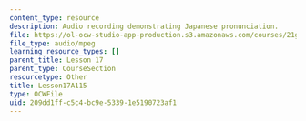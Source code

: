 ```yaml
---
content_type: resource
description: Audio recording demonstrating Japanese pronunciation.
file: https://ol-ocw-studio-app-production.s3.amazonaws.com/courses/21g-504-japanese-iv-spring-2009/209dd1ffc5c4bc9e53391e5190723af1_Lesson17A115.mp3
file_type: audio/mpeg
learning_resource_types: []
parent_title: Lesson 17
parent_type: CourseSection
resourcetype: Other
title: Lesson17A115
type: OCWFile
uid: 209dd1ff-c5c4-bc9e-5339-1e5190723af1
---
```

